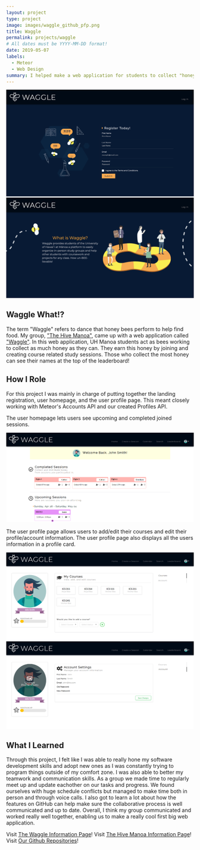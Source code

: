 ```yaml
---
layout: project
type: project
image: images/waggle_github_pfp.png
title: Waggle
permalink: projects/waggle
# All dates must be YYYY-MM-DD format!
date: 2019-05-07
labels:
  - Meteor
  - Web Design
summary: I helped make a web application for students to collect "honey" by joining and creating course related study sessions.
---
```


<div class="ui fluid images">
  <img class="ui image" src="../images/m3_landing1.png">
  <img class="ui image" src="../images/m3_landing2.png">
</div>

## Waggle What!?
The term "Waggle" refers to dance that honey bees perform to help find food. My group, ["The Hive Manoa"](https://thehivemanoa.github.io/), came up with a web application called ["Waggle"](https://thehivemanoa.github.io/waggle/). In this web application, UH Manoa students act as bees working to collect as much honey as they can. They earn this honey by joining and creating course related study sessions. Those who collect the most honey can see their names at the top of the leaderboard!

## How I Role
For this project I was mainly in charge of putting together the landing registration, user homepage, and the user profile page. This meant closely working with Meteor's Accounts API and our created Profiles API. 

The user homepage lets users see upcoming and completed joined sessions. 
<div class="ui fluid images">
  <img class="ui image" src="../images/m3_userhomepage.PNG">
</div>

The user profile page allows users to add/edit their courses and edit their profile/account information. The user profile page also displays all the users information in a profile card.
<div class="ui fluid images">
  <img class="ui image" src="../images/m3_profilecourses.PNG">
  <img class="ui image" src="../images/m3_profileedit.PNG">
</div>


## What I Learned

Through this project, I felt like I was able to really hone my software development skills and adopt new ones as I was constantly trying to program things outside of my comfort zone. I was also able to better my teamwork and communication skills. As a group we made time to regularly meet up and update eachother on our tasks and progress. We found ourselves with huge schedule conflicts but managed to make time both in person and through voice calls. I also got to learn a lot about how the features on GitHub can help make sure the collaborative process is well communicated and up to date. Overall, I think my group communicated and worked really well together, enabling us to make a really cool first big web application.

Visit [The Waggle Information Page](https://thehivemanoa.github.io/waggle/)!
Visit [The Hive Manoa Information Page](https://thehivemanoa.github.io/)!
Visit [Our Github Repositories](https://github.com/thehivemanoa)!
